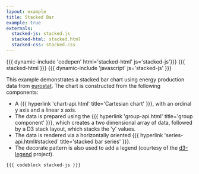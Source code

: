 ```yaml
---
layout: example
title: Stacked Bar
example: true
externals:
  stacked-js: stacked.js
  stacked-html: stacked.html
  stacked-css: stacked.css
---
```


<style>
{{{stacked-css}}}
</style>

{{{ dynamic-include 'codepen' html='stacked-html' js='stacked-js'}}}
{{{ stacked-html }}}
{{{ dynamic-include 'javascript' js='stacked-js' }}}

This example demonstrates a stacked bar chart using energy production data from [eurostat](http://ec.europa.eu/eurostat/statistics-explained/index.php). The chart is constructed from the following components:

 - A {{{ hyperlink 'chart-api.html' title='Cartesian chart' }}}, with an ordinal y axis and a linear x axis.
 - The data is prepared using the {{{ hyperlink 'group-api.html' title='group component' }}}, which creates a two dimensional array of data, followed by a D3 stack layout, which stacks the 'y' values.
 - The data is rendered via a horizontally oriented {{{ hyperlink 'series-api.html#stacked' title='stacked bar series' }}}.
 - The decorate pattern is also used to add a legend (courtesy of the [d3-legend](http://d3-legend.susielu.com) project).

```js
{{{ codeblock stacked-js }}}
```
